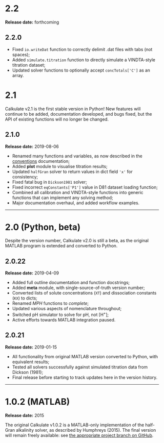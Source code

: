 # 2.2

**Release date:** forthcoming

## 2.2.0

  * Fixed `io.writeDat` function to correctly delimit .dat files with tabs (not spaces);
  * Added `simulate.titration` function to directly simulate a VINDTA-style titration dataset;
  * Updated solver functions to optionally accept `concTotals['C']` as an array.

# 2.1

Calkulate v2.1 is the first stable version in Python! New features will continue to be added, documentation developed, and bugs fixed, but the API of existing functions will no longer be changed.

## 2.1.0

**Release date:** 2019-08-06

  * Renamed many functions and variables, as now described in the [conventions](../conventions) documentation;
  * Added **plot** module to visualise titration results;
  * Updated `halfGran` solver to return values in dict field `'x'` for consistency;
  * Fixed fatal bug in `Dickson1981` solver;
  * Fixed incorrect `eqConstants['P1']` value in D81 dataset loading function;
  * Combined all calibration and VINDTA-style functions into generic functions that can implement any solving method;
  * Major documentation overhaul, and added workflow examples.

---

# 2.0 (Python, beta)

Despite the version number, Calkulate v2.0 is still a beta, as the original MATLAB program is extended and converted to Python.

## 2.0.22

**Release date:** 2019-04-09

  * Added full outline documentation and function docstrings;
  * Added **meta** module, with single-source-of-truth version number;
  * Converted lists of solute concentrations (`XT`) and dissociation constants (`KX`) to dicts;
  * Renamed *MPH* functions to *complete*;
  * Updated various aspects of nomenclature throughout;
  * Switched pH simulator to solve for pH, not [H<sup>+</sup>];
  * Active efforts towards MATLAB integration paused.

## 2.0.21

**Release date:** 2019-01-15

  * All functionality from original MATLAB version converted to Python, with equivalent results;
  * Tested all solvers successfully against simulated titration data from Dickson (1981);
  * Final release before starting to track updates here in the version history.

---

# 1.0.2 (MATLAB)

**Release date:** 2015

The original Calkulate v1.0.2 is a MATLAB-only implementation of the half-Gran alkalinity solver, as described by Humphreys (2015). The final version will remain freely available: see [the appropriate project branch on GitHub](https://github.com/mvdh7/calkulate/tree/1.0.2).
